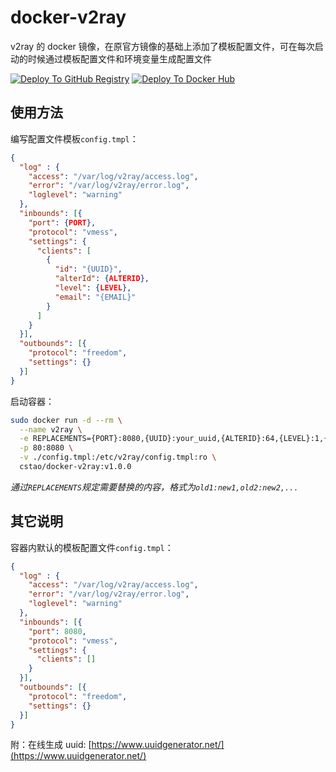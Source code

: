 # docker-v2ray

v2ray 的 docker 镜像，在原官方镜像的基础上添加了模板配置文件，可在每次启动的时候通过模板配置文件和环境变量生成配置文件

[![Deploy To GitHub Registry](https://github.com/CS-Tao/docker-v2ray/workflows/Deploy%20To%20GitHub%20Registry/badge.svg)](https://github.com/CS-Tao/docker-v2ray/packages/101776?version=master)
[![Deploy To Docker Hub](https://github.com/CS-Tao/docker-v2ray/workflows/Deploy%20To%20Docker%20Hub/badge.svg)](https://hub.docker.com/r/cstao/docker-v2ray)

## 使用方法

编写配置文件模板`config.tmpl`：

```json
{
  "log" : {
    "access": "/var/log/v2ray/access.log",
    "error": "/var/log/v2ray/error.log",
    "loglevel": "warning"
  },
  "inbounds": [{
    "port": {PORT},
    "protocol": "vmess",
    "settings": {
      "clients": [
        {
          "id": "{UUID}",
          "alterId": {ALTERID},
          "level": {LEVEL},
          "email": "{EMAIL}"
        }
      ]
    }
  }],
  "outbounds": [{
    "protocol": "freedom",
    "settings": {}
  }]
}
```

启动容器：

```bash
sudo docker run -d --rm \
  --name v2ray \
  -e REPLACEMENTS={PORT}:8080,{UUID}:your_uuid,{ALTERID}:64,{LEVEL}:1,{EMAIL}:whucstao@gmail.com \
  -p 80:8080 \
  -v ./config.tmpl:/etc/v2ray/config.tmpl:ro \
  cstao/docker-v2ray:v1.0.0
```

*通过`REPLACEMENTS`规定需要替换的内容，格式为`old1:new1,old2:new2,...`*

## 其它说明

容器内默认的模板配置文件`config.tmpl`：
```json
{
  "log" : {
    "access": "/var/log/v2ray/access.log",
    "error": "/var/log/v2ray/error.log",
    "loglevel": "warning"
  },
  "inbounds": [{
    "port": 8080,
    "protocol": "vmess",
    "settings": {
      "clients": []
    }
  }],
  "outbounds": [{
    "protocol": "freedom",
    "settings": {}
  }]
}
```

附：在线生成 uuid: [https://www.uuidgenerator.net/](https://www.uuidgenerator.net/)
